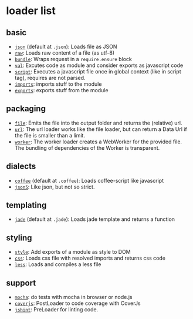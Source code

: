 # loader list

## basic

* [`json`](https://github.com/webpack/json-loader) (default at `.json`): Loads file as JSON
* [`raw`](https://github.com/webpack/raw-loader): Loads raw content of a file (as utf-8)
* [`bundle`](https://github.com/webpack/bundle-loader): Wraps request in a `require.ensure` block
* [`val`](https://github.com/webpack/val-loader): Excutes code as module and consider exports as javascript code
* [`script`](https://github.com/webpack/script-loader): Executes a javascript file once in global context (like in script tag), requires are not parsed.
* [`imports`](https://github.com/webpack/imports-loader): imports stuff to the module
* [`exports`](https://github.com/webpack/exports-loader): exports stuff from the module


## packaging

* [`file`](https://github.com/webpack/file-loader): Emits the file into the output folder and returns the (relative) url.
* [`url`](https://github.com/webpack/url-loader): The url loader works like the file loader, but can return a Data Url if the file is smaller than a limit.
* [`worker`](https://github.com/webpack/worker-loader): The worker loader creates a WebWorker for the provided file. The bundling of dependencies of the Worker is transparent.


## dialects

* [`coffee`](https://github.com/webpack/coffee-loader) (default at `.coffee`): Loads coffee-script like javascript
* [`json5`](https://github.com/webpack/json5-loader): Like json, but not so strict.


## templating

* [`jade`](https://github.com/webpack/jade-loader) (default at `.jade`): Loads jade template and returns a function


## styling

* [`style`](https://github.com/webpack/style-loader): Add exports of a module as style to DOM
* [`css`](https://github.com/webpack/css-loader): Loads css file with resolved imports and returns css code
* [`less`](https://github.com/webpack/less-loader): Loads and compiles a less file


## support

* [`mocha`](https://github.com/webpack/mocha-loader): do tests with mocha in browser or node.js
* [`coverjs`](https://github.com/webpack/coverjs-loader): PostLoader to code coverage with CoverJs
* [`jshint`](https://github.com/webpack/jshint-loader): PreLoader for linting code.